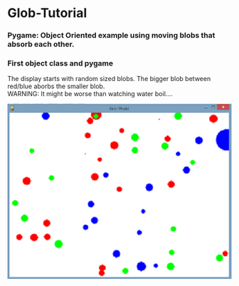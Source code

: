 # Glob-Tutorial
### Pygame: Object Oriented example using moving blobs that absorb each other.
### First object class and pygame


The display starts with random sized blobs. The bigger blob between red/blue aborbs the smaller blob.  
WARNING: It might be worse than watching water boil....

![GameTime = 0](https://github.com/mccluret/Glob-Tutorial/blob/master/Beginning_time0.PNG)




